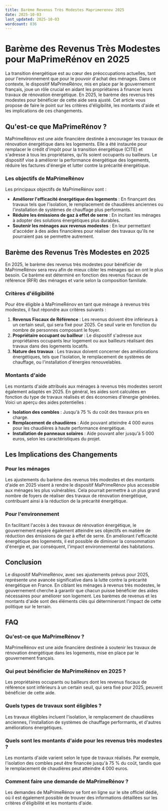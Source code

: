 ```yaml
---
title: Barème Revenus Très Modestes Maprimerenov 2025
date: 2025-10-03
last_updated: 2025-10-03
wordcount: 836
---
```


# Barème des Revenus Très Modestes pour MaPrimeRénov en 2025

La transition énergétique est au cœur des préoccupations actuelles, tant pour l'environnement que pour le pouvoir d'achat des ménages. Dans ce contexte, le dispositif MaPrimeRénov, mis en place par le gouvernement français, joue un rôle crucial en aidant les propriétaires à financer leurs travaux de rénovation énergétique. En 2025, le barème des revenus très modestes pour bénéficier de cette aide sera ajusté. Cet article vous propose de faire le point sur les critères d'éligibilité, les montants d'aide et les implications de ces changements.

## Qu'est-ce que MaPrimeRénov ?

MaPrimeRénov est une aide financière destinée à encourager les travaux de rénovation énergétique dans les logements. Elle a été instaurée pour remplacer le crédit d'impôt pour la transition énergétique (CITE) et s'adresse à tous les propriétaires, qu'ils soient occupants ou bailleurs. Le dispositif vise à améliorer la performance énergétique des logements, réduire les factures d'énergie et lutter contre la précarité énergétique.

### Les objectifs de MaPrimeRénov

Les principaux objectifs de MaPrimeRénov sont :

- **Améliorer l'efficacité énergétique des logements** : En finançant des travaux tels que l'isolation, le remplacement de chaudières anciennes ou l'installation de systèmes de chauffage plus performants.
- **Réduire les émissions de gaz à effet de serre** : En incitant les ménages à adopter des solutions énergétiques plus durables.
- **Soutenir les ménages aux revenus modestes** : En leur permettant d'accéder à des aides financières pour réaliser des travaux qu'ils ne pourraient pas se permettre autrement.

## Barème des Revenus Très Modestes en 2025

En 2025, le barème des revenus très modestes pour bénéficier de MaPrimeRénov sera revu afin de mieux cibler les ménages qui en ont le plus besoin. Ce barème est déterminé en fonction des revenus fiscaux de référence (RFR) des ménages et varie selon la composition familiale.

### Critères d'éligibilité

Pour être éligible à MaPrimeRénov en tant que ménage à revenus très modestes, il faut répondre aux critères suivants :

1. **Revenus Fiscaux de Référence** : Les revenus doivent être inférieurs à un certain seuil, qui sera fixé pour 2025. Ce seuil varie en fonction du nombre de personnes composant le foyer.
2. **Propriétaire occupant ou bailleur** : Le dispositif s'adresse aux propriétaires occupants leur logement ou aux bailleurs réalisant des travaux dans des logements locatifs.
3. **Nature des travaux** : Les travaux doivent concerner des améliorations énergétiques, tels que l'isolation, le remplacement de systèmes de chauffage, ou l'installation d'énergies renouvelables.

### Montants d'aide

Les montants d'aide attribués aux ménages à revenus très modestes seront également adaptés en 2025. En général, les aides sont calculées en fonction du type de travaux réalisés et des économies d'énergie générées. Voici un aperçu des aides potentielles :

- **Isolation des combles** : Jusqu'à 75 % du coût des travaux pris en charge.
- **Remplacement de chaudières** : Aide pouvant atteindre 4 000 euros pour les chaudières à haute performance énergétique.
- **Installation de panneaux solaires** : Aide pouvant aller jusqu'à 5 000 euros, selon les caractéristiques du projet.

## Les Implications des Changements

### Pour les ménages

Les ajustements du barème des revenus très modestes et des montants d'aide en 2025 visent à rendre le dispositif MaPrimeRénov plus accessible aux ménages les plus vulnérables. Cela pourrait permettre à un plus grand nombre de foyers de réaliser des travaux de rénovation énergétique, contribuant ainsi à la réduction de la précarité énergétique.

### Pour l'environnement

En facilitant l'accès à des travaux de rénovation énergétique, le gouvernement espère également atteindre ses objectifs en matière de réduction des émissions de gaz à effet de serre. En améliorant l'efficacité énergétique des logements, il est possible de diminuer la consommation d'énergie et, par conséquent, l'impact environnemental des habitations.

## Conclusion

Le dispositif MaPrimeRénov, avec ses ajustements prévus pour 2025, représente une avancée significative dans la lutte contre la précarité énergétique en France. En ciblant les ménages à revenus très modestes, le gouvernement cherche à garantir que chacun puisse bénéficier des aides nécessaires pour améliorer son logement. Les barèmes de revenus et les montants d'aide sont des éléments clés qui détermineront l'impact de cette politique sur le terrain.

## FAQ

### Qu'est-ce que MaPrimeRénov ?

MaPrimeRénov est une aide financière destinée à soutenir les travaux de rénovation énergétique dans les logements, mise en place par le gouvernement français.

### Qui peut bénéficier de MaPrimeRénov en 2025 ?

Les propriétaires occupants ou bailleurs dont les revenus fiscaux de référence sont inférieurs à un certain seuil, qui sera fixé pour 2025, peuvent bénéficier de cette aide.

### Quels types de travaux sont éligibles ?

Les travaux éligibles incluent l'isolation, le remplacement de chaudières anciennes, l'installation de systèmes de chauffage performants, et d'autres améliorations énergétiques.

### Quels sont les montants d'aide pour les revenus très modestes ?

Les montants d'aide varient selon le type de travaux réalisés. Par exemple, l'isolation des combles peut être financée jusqu'à 75 % du coût, tandis que le remplacement de chaudières peut atteindre 4 000 euros.

### Comment faire une demande de MaPrimeRénov ?

Les demandes de MaPrimeRénov se font en ligne sur le site officiel dédié, où il est également possible de trouver des informations détaillées sur les critères d'éligibilité et les montants d'aide.